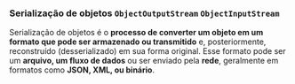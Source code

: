 ### Serialização de objetos `ObjectOutputStream` `ObjectInputStream`

Serialização de objetos é o **processo de converter um objeto em um formato que pode ser armazenado ou transmitido** e, posteriormente, reconstruído (desserializado) em sua forma original. Esse formato pode ser um **arquivo, um fluxo de dados** ou ser enviado pela **rede**, geralmente em formatos como **JSON, XML, ou binário**.
